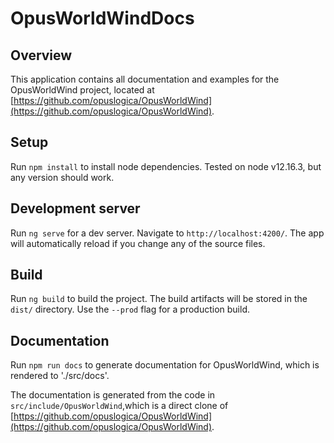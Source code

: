 # OpusWorldWindDocs

## Overview

This application contains all documentation and examples for the OpusWorldWind project, located at [https://github.com/opuslogica/OpusWorldWind](https://github.com/opuslogica/OpusWorldWind).

## Setup

Run `npm install` to install node dependencies. Tested on node v12.16.3, but any version should work.

## Development server

Run `ng serve` for a dev server. Navigate to `http://localhost:4200/`. The app will automatically reload if you change any of the source files.

## Build

Run `ng build` to build the project. The build artifacts will be stored in the `dist/` directory. Use the `--prod` flag for a production build.

## Documentation

Run `npm run docs` to generate documentation for OpusWorldWind, which is rendered to './src/docs'.

The documentation is generated from the code in `src/include/OpusWorldWind`,which is a direct clone of [https://github.com/opuslogica/OpusWorldWind](https://github.com/opuslogica/OpusWorldWind).
